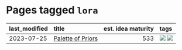 # Pages tagged `lora`

|last_modified|title|est. idea maturity|tags
|:---|:---|---:|:---|
|2023-07-25|[Palette of Priors](../palette_of_priors.md)|533|[![](https://img.shields.io/badge/tag-experimental-4072a1)](../tags/experimental.md) [![](https://img.shields.io/badge/tag-lora-7385b0)](../tags/lora.md)|